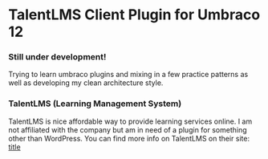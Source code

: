 # TalentLMS Client Plugin for Umbraco 12
### Still under development!
Trying to learn umbraco plugins and mixing in a few practice patterns as well as developing my clean architecture style.
### TalentLMS (Learning Management System)
TalentLMS is nice affordable way to provide learning services online. I am not affiliated with the company but am in need of a plugin for something other than WordPress.
You can find more info on TalentLMS on their site: [title](https://www.talentlms.com/)

